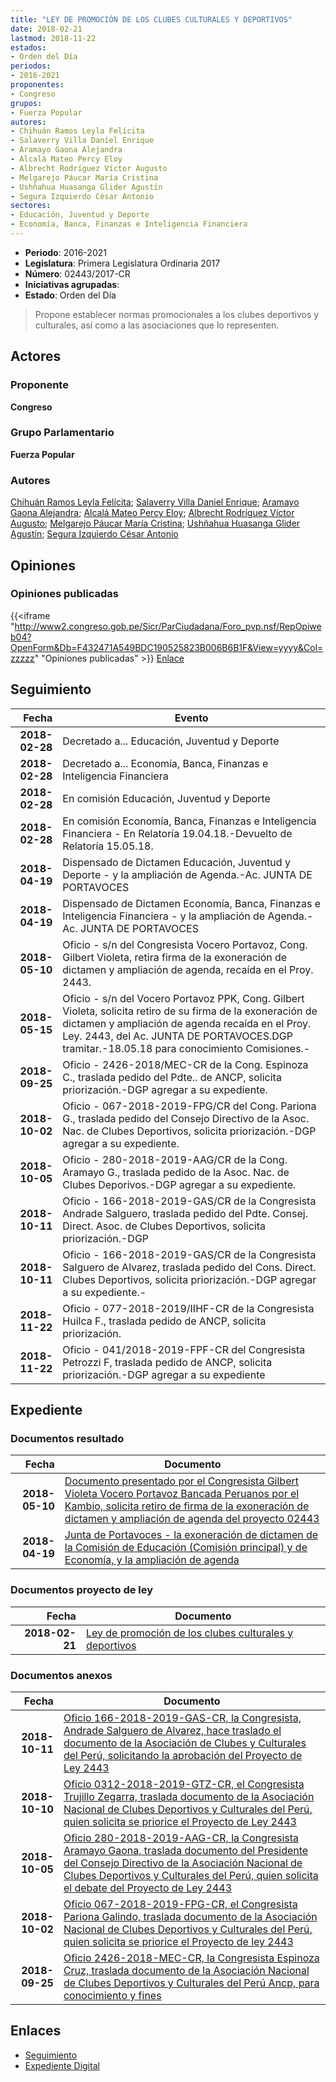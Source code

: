 ```yaml
---
title: "LEY DE PROMOCIÓN DE LOS CLUBES CULTURALES Y DEPORTIVOS"
date: 2018-02-21
lastmod: 2018-11-22
estados:
- Orden del Día
periodos:
- 2016-2021
proponentes:
- Congreso
grupos:
- Fuerza Popular
autores:
- Chihuán Ramos Leyla Felícita
- Salaverry Villa Daniel Enrique
- Aramayo Gaona Alejandra
- Alcalá Mateo Percy Eloy
- Albrecht Rodríguez Víctor Augusto
- Melgarejo Páucar María Cristina
- Ushñahua Huasanga Glider Agustín
- Segura Izquierdo César Antonio
sectores:
- Educación, Juventud y Deporte
- Economía, Banca, Finanzas e Inteligencia Financiera
---
```

- **Periodo**: 2016-2021
- **Legislatura**: Primera Legislatura Ordinaria 2017
- **Número**: 02443/2017-CR
- **Iniciativas agrupadas**: 
- **Estado**: Orden del Día

> Propone establecer normas promocionales a los clubes deportivos y culturales, así como a las asociaciones que lo representen.


## Actores

### Proponente

**Congreso**

### Grupo Parlamentario

**Fuerza Popular**

### Autores

[Chihuán Ramos Leyla Felícita](mailto:mailto:lchihuan@congreso.gob.pe); [Salaverry Villa Daniel Enrique](mailto:mailto:dsalaverry@congreso.gob.pe); [Aramayo Gaona Alejandra](mailto:mailto:maramayo@congreso.gob.pe); [Alcalá Mateo Percy Eloy](mailto:mailto:palcala@congreso.gob.pe); [Albrecht Rodríguez Víctor Augusto](mailto:mailto:valbrecht@congreso.gob.pe); [Melgarejo Páucar María Cristina](mailto:mailto:mmelgarejo@congreso.gob.pe); [Ushñahua Huasanga Glider Agustín](mailto:mailto:gushnahua@congreso.gob.pe); [Segura Izquierdo César Antonio](mailto:mailto:csegura@congreso.gob.pe)

## Opiniones

### Opiniones publicadas

{{<iframe "http://www2.congreso.gob.pe/Sicr/ParCiudadana/Foro_pvp.nsf/RepOpiweb04?OpenForm&Db=F432471A549BDC190525823B006B6B1F&View=yyyy&Col=zzzzz" "Opiniones publicadas" >}}
[Enlace](http://www2.congreso.gob.pe/Sicr/ParCiudadana/Foro_pvp.nsf/RepOpiweb04?OpenForm&Db=F432471A549BDC190525823B006B6B1F&View=yyyy&Col=zzzzz)


## Seguimiento

| Fecha | Evento |
|------:|--------|
| **2018-02-28** | Decretado a... Educación, Juventud y Deporte |
| **2018-02-28** | Decretado a... Economía, Banca, Finanzas e Inteligencia Financiera |
| **2018-02-28** | En comisión Educación, Juventud y Deporte |
| **2018-02-28** | En comisión Economía, Banca, Finanzas e Inteligencia Financiera - En Relatoría 19.04.18.-Devuelto de Relatoría 15.05.18. |
| **2018-04-19** | Dispensado de Dictamen Educación, Juventud y Deporte - y la ampliación de Agenda.-Ac. JUNTA DE PORTAVOCES |
| **2018-04-19** | Dispensado de Dictamen Economía, Banca, Finanzas e Inteligencia Financiera - y la ampliación de Agenda.-Ac. JUNTA DE PORTAVOCES |
| **2018-05-10** | Oficio - s/n del Congresista Vocero Portavoz, Cong. Gilbert Violeta, retira firma de la exoneración de dictamen y ampliación de agenda, recaída en el Proy. 2443. |
| **2018-05-15** | Oficio - s/n del Vocero Portavoz PPK, Cong. Gilbert Violeta, solicita retiro de su firma de la exoneración de dictamen y ampliación de agenda recaída en el Proy. Ley. 2443, del Ac. JUNTA DE PORTAVOCES.DGP tramitar.-18.05.18 para conocimiento Comisiones.- |
| **2018-09-25** | Oficio - 2426-2018/MEC-CR de la Cong. Espinoza C., traslada pedido del Pdte.. de ANCP, solicita priorización.-DGP agregar a su expediente. |
| **2018-10-02** | Oficio - 067-2018-2019-FPG/CR del Cong. Pariona G., traslada pedido del Consejo Directivo de la Asoc. Nac. de Clubes Deportivos, solicita priorización.-DGP agregar a su expediente. |
| **2018-10-05** | Oficio - 280-2018-2019-AAG/CR de la Cong. Aramayo G., traslada pedido de la Asoc. Nac. de Clubes Deporivos.-DGP agregar a su expediente. |
| **2018-10-11** | Oficio - 166-2018-2019-GAS/CR de la Congresista Andrade Salguero, traslada pedido del Pdte. Consej. Direct. Asoc. de Clubes Deportivos, solicita priorización.-DGP |
| **2018-10-11** | Oficio - 166-2018-2019-GAS/CR de la Congresista Salguero de Alvarez, traslada pedido del Cons. Direct. Clubes Deportivos, solicita priorización.-DGP agregar a su expediente.- |
| **2018-11-22** | Oficio - 077-2018-2019/IIHF-CR de la Congresista Huilca F., traslada pedido de ANCP, solicita priorización. |
| **2018-11-22** | Oficio - 041/2018-2019-FPF-CR del Congresista Petrozzi F, traslada pedido de ANCP, solicita priorización.-DGP agregar a su expediente |

## Expediente

### Documentos resultado

| Fecha | Documento |
|------:|-----------|
| **2018-05-10** | [Documento presentado por el Congresista Gilbert Violeta Vocero Portavoz Bancada Peruanos por el Kambio, solicita retiro de firma de la exoneración de dictamen y ampliación de agenda del proyecto 02443](http://www.leyes.congreso.gob.pe/Documentos/2016_2021/Oficios/Grupos_Parlamentarios/GILBERT-VIOLETA.pdf) |
| **2018-04-19** | [Junta de Portavoces - la exoneración de dictamen de la Comisión de Educación (Comisión principal) y de Economía, y la ampliación de agenda](http://www.leyes.congreso.gob.pe/Documentos/2016_2021/Acuerdos/Junta_Portavoces/AJ0244320180419.pdf) |

### Documentos proyecto de ley

| Fecha | Documento |
|------:|-----------|
| **2018-02-21** | [Ley de promoción de los clubes culturales y deportivos](http://www.leyes.congreso.gob.pe/Documentos/2016_2021/Proyectos_de_Ley_y_de_Resoluciones_Legislativas/PL0244320180221.pdf) |

### Documentos anexos

| Fecha | Documento |
|------:|-----------|
| **2018-10-11** | [Oficio 166-2018-2019-GAS-CR, la Congresista, Andrade Salguero de Alvarez, hace traslado el documento de la Asociación de Clubes y Culturales del Perú, solicitando la aprobación del Proyecto de Ley 2443](http://www.leyes.congreso.gob.pe/Documentos/2016_2021/Oficios/Congresistas/OFICIO-166-2018-2019-GAS-CR.PDF) |
| **2018-10-10** | [Oficio 0312-2018-2019-GTZ-CR, el Congresista Trujillo Zegarra, traslada documento de la Asociación Nacional de Clubes Deportivos y Culturales del Perú, quien solicita se priorice el Proyecto de Ley 2443](http://www.leyes.congreso.gob.pe/Documentos/2016_2021/Oficios/Congresistas/OFICIO-0312-2018-2019-GTZ-CR.pdf) |
| **2018-10-05** | [Oficio 280-2018-2019-AAG-CR, la Congresista Aramayo Gaona, traslada documento del Presidente del Consejo Directivo de la Asociación Nacional de Clubes Deportivos y Culturales del Perú, quien solicita el debate del Proyecto de Ley 2443](http://www.leyes.congreso.gob.pe/Documentos/2016_2021/Oficios/Congresistas/OFICIO-280-2018-2019-AAG-CR.PDF) |
| **2018-10-02** | [Oficio 067-2018-2019-FPG-CR, el Congresista Pariona Galindo, traslada documento de la Asociación Nacional de Clubes Deportivos y Culturales del Perú, quien solicita se priorice el Proyecto de ley 2443](http://www.leyes.congreso.gob.pe/Documentos/2016_2021/Oficios/Congresistas/OFICIO-067-2018-2019-FPG-CR.PDF) |
| **2018-09-25** | [Oficio 2426-2018-MEC-CR, la Congresista Espinoza Cruz, traslada documento de la Asociación Nacional de Clubes Deportivos y Culturales del Perú Ancp, para conocimiento y fines](http://www.leyes.congreso.gob.pe/Documentos/2016_2021/Oficios/Congresistas/OFICIO-2426-2018-MEC-CR.pdf) |

## Enlaces

- [Seguimiento](http://www2.congreso.gob.pe/Sicr/TraDocEstProc/CLProLey2016.nsf/f7fff46988ca05b1052578e100829cc7/fdda274ed6d52c050525823b0067d752?OpenDocument)
- [Expediente Digital](http://www2.congreso.gob.pe/Sicr/TraDocEstProc/CLProLey2016.nsf/f7fff46988ca05b1052578e100829cc7/fdda274ed6d52c050525823b0067d752?OpenDocument&Click=05257FB7005EB655.eb71d0cf91d8294e05256cdf006b5706/$Body/0.1C6C)

